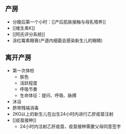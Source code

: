 



## 产房

- 分娩后第一个小时：[[产后肌肤接触与母乳喂养]]
- [[维生素K]]
- [[阿氏评分系统]]
- 涂红霉素眼膏(产道内细菌会感染新生儿的眼睛)

## 离开产房

- 第一次体检
	- 肤色
	- 活跃程度
	- 呼吸节奏
	- 生命体征：提问、呼吸、脉搏
- 沐浴
- 脐带残端消毒
- 2KG以上的新生儿在出生24小时内进行乙肝疫苗注射
- [[疫苗接种]]
	- 24小时内注射乙肝疫苗，疫苗接种需要父母同意签字

